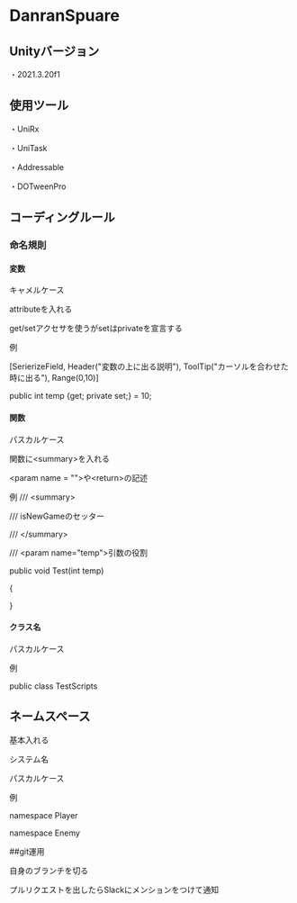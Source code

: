 # DanranSpuare

## Unityバージョン

・2021.3.20f1

## 使用ツール

・UniRx

・UniTask

・Addressable

・DOTweenPro

## コーディングルール

### 命名規則

#### 変数

キャメルケース

attributeを入れる

get/setアクセサを使うがsetはprivateを宣言する

例

[SerierizeField, Header("変数の上に出る説明"), ToolTip("カーソルを合わせた時に出る"), Range(0,10)]

public int temp {get; private set;} = 10;

#### 関数

パスカルケース

関数に\<summary>を入れる

\<param name = "">や\<return>の記述

例
/// \<summary>

/// isNewGameのセッター

/// \</summary>

/// \<param name="temp">引数の役割</param>

public void Test(int temp)

{

}

#### クラス名

パスカルケース

例

public class TestScripts 

## ネームスペース

基本入れる

システム名

パスカルケース

例

namespace Player

namespace Enemy

##git運用

自身のブランチを切る

プルリクエストを出したらSlackにメンションをつけて通知
